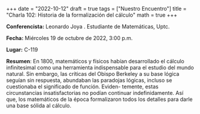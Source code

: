 +++
date  = "2022-10-12"
draft = true
tags  = ["Nuestro Encuentro"]
title = "Charla 102: Historia de la formalización del cálculo"
math  = true
+++


**Conferencista:** Leonardo Joya . Estudiante de Matemáticas, Uptc.

**Fecha:** Miércoles 19 de octubre de 2022, 3:00 p.m.

**Lugar:** C-119

**Resumen**: En 1800, matemáticos y físicos habían desarrollado el cálculo infinitesimal como una herramienta indispensable para el estudio del mundo natural. Sin embargo, las críticas del Obispo Berkeley a su base lógica seguían sin respuesta, abundaban las paradojas lógicas, incluso se cuestionaba el significado de función. Eviden- temente, estas circunstancias insatisfactorias no podían continuar indefinidamente. Así que, los matemáticos de la época formalizaron todos los detalles para darle una base sólida al cálculo.
